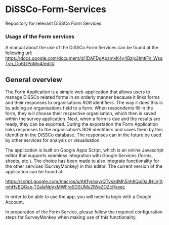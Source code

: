 # DiSSCo-Form-Services
Repository for relevant DiSSCo Form Services

<h3> Usage of the Form services </h3>

A manual about the use of the DiSSCo Form Services can be found at the following url: https://docs.google.com/document/d/1DAFDgApsmkK4y4Bzjx2ImtiFn_WsaTvh_Do6LlPpMn4/edit#

<h2> General overview </h2>

The Form Application is a simple web-application that allows users to manage DiSSCo related forms in an orderly manner because it links forms and their responses to organisations ROR identifiers. The way it does this is by adding an organisations field to a form. When respondents fill in the form, they will choose their respective organisation, which then is saved within the survey application. Next, when a form is due and the results are ready, they can be exported. During the exportation the Form Application links responses to the organisation’s ROR identifiers and saves them by this identifier in the DiSSCo database. The responses can in the future be used by other services for analysis or visualisation.

The application is built on Google Apps Script, which is an online Javascript editor that supports seamless integration with Google Services (forms, sheets, etc.). The choice has been made to also integrate functionality for the other services (SurveyMonkey) in this editor. The current version of the application can be found at:

https://script.google.com/macros/s/AKfycbxyrQTvszdMh5nhtlQuj0aJHLVjXmhHvBQGse-T2alaNpVxMWFreSDSUMs2lWeZOZcf/exec    

In order to be able to use the app, you will need to login with a Google Account.

In preparation of the Form Service, please follow the required configuration steps for SurveyMonkey when making use of this functionality.
